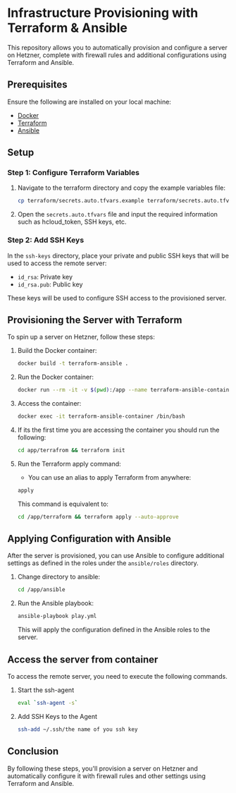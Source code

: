 # Infrastructure Provisioning with Terraform & Ansible

This repository allows you to automatically provision and configure a server on Hetzner, complete with firewall rules and additional configurations using Terraform and Ansible.

## Prerequisites

Ensure the following are installed on your local machine:
- [Docker](https://docs.docker.com/get-docker/)
- [Terraform](https://www.terraform.io/downloads.html)
- [Ansible](https://docs.ansible.com/ansible/latest/installation_guide/intro_installation.html)

## Setup

### Step 1: Configure Terraform Variables

1. Navigate to the terraform directory and copy the example variables file:
    ```bash
    cp terraform/secrets.auto.tfvars.example terraform/secrets.auto.tfvars
    ```
2. Open the `secrets.auto.tfvars` file and input the required information such as hcloud_token, SSH keys, etc.

### Step 2: Add SSH Keys

In the `ssh-keys` directory, place your private and public SSH keys that will be used to access the remote server:
- `id_rsa`: Private key
- `id_rsa.pub`: Public key

These keys will be used to configure SSH access to the provisioned server.

## Provisioning the Server with Terraform

To spin up a server on Hetzner, follow these steps:

1. Build the Docker container:
    ```bash
    docker build -t terraform-ansible .
    ```

2. Run the Docker container:
    ```bash
    docker run --rm -it -v $(pwd):/app --name terraform-ansible-container terraform-ansible
    ```

3. Access the container:
    ```bash
    docker exec -it terraform-ansible-container /bin/bash
    ```

4. If its the first time you are accessing the container you should run the following:
    ```bash
    cd app/terrafrom && terraform init
    ```

5. Run the Terraform apply command:
    - You can use an alias to apply Terraform from anywhere:
    ```bash
    apply
    ```
    This command is equivalent to:
    ```bash
    cd /app/terraform && terraform apply --auto-approve
    ```

## Applying Configuration with Ansible

After the server is provisioned, you can use Ansible to configure additional settings as defined in the roles under the `ansible/roles` directory.

1. Change directory to ansible:
    ```bash
    cd /app/ansible
    ```

2. Run the Ansible playbook:
    ```bash
    ansible-playbook play.yml
    ```
    This will apply the configuration defined in the Ansible roles to the server.

## Access the server from container

To access the remote server, you need to execute the following commands.

1. Start the ssh-agent
    ```bash
    eval `ssh-agent -s`
    ```

2. Add SSH Keys to the Agent
    ```bash
    ssh-add ~/.ssh/the name of you ssh key
    ```

## Conclusion

By following these steps, you'll provision a server on Hetzner and automatically configure it with firewall rules and other settings using Terraform and Ansible.
